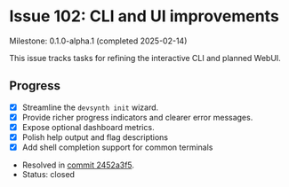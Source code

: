 # Issue 102: CLI and UI improvements
Milestone: 0.1.0-alpha.1 (completed 2025-02-14)

This issue tracks tasks for refining the interactive CLI and planned WebUI.

## Progress

- [x] Streamline the `devsynth init` wizard.
- [x] Provide richer progress indicators and clearer error messages.
- [x] Expose optional dashboard metrics.
- [x] Polish help output and flag descriptions
- [x] Add shell completion support for common terminals
- Resolved in [commit 2452a3f5](../commit/2452a3f5).
- Status: closed
